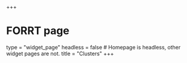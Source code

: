 +++
# FORRT page
type = "widget_page"
headless = false  # Homepage is headless, other widget pages are not.
title = "Clusters"
+++
